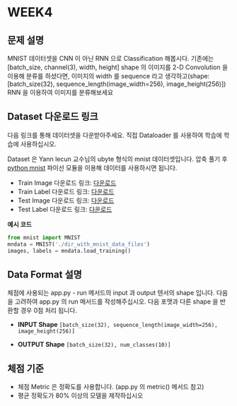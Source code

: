 # WEEK4

## 문제 설명
MNIST 데이터셋을 CNN 이 아닌 RNN 으로 Classification 해봅시다.
기존에는 [batch_size, channel(3), width, height] shape 의 이미지를 2-D Convolution 을 이용해 분류를 하셨다면, 이미지의 width 를 sequence 라고 생각하고(shape: [batch_size(32), sequence_length(image_width=256), image_height(256)]) RNN 을 이용하여 이미지를 분류해보세요

## Dataset 다운로드 링크
다음 링크를 통해 데이터셋을 다운받아주세요. 직접 Dataloader 를 사용하여 학습에 학습에 사용하십시오.

Dataset 은 Yann lecun 교수님의 ubyte 형식의 mnist 데이터셋입니다. 압축 풀기 후 [python mnist](https://pypi.org/project/python-mnist/) 파이선 모듈을 이용해 데이터를 사용하시면 됩니다.

- Train Image 다운로드 링크: [다운로드](http://yann.lecun.com/exdb/mnist/train-images-idx3-ubyte.gz)
- Train Label 다운로드 링크: [다운로드](http://yann.lecun.com/exdb/mnist/train-labels-idx1-ubyte.gz)
- Test Image 다운로드 링크: [다운로드](http://yann.lecun.com/exdb/mnist/t10k-images-idx3-ubyte.gz)
- Test Label 다운로드 링크: [다운로드](http://yann.lecun.com/exdb/mnist/t10k-labels-idx1-ubyte.gz)

**예시 코드**

```python
from mnist import MNIST
mndata = MNIST('./dir_with_mnist_data_files')
images, labels = mndata.load_training()
```

## Data Format 설명
체점에 사용되는 app.py - run 메서드의 input 과 output 텐서의 shape 입니다. 다음을 고려하여 app.py 의 run 메서드를 작성해주십시오. 다음 포맷과 다른 shape 을 반환할 경우 0점 처리 됩니다.

- **INPUT Shape**
	```[batch_size(32), sequence_length(image_width=256), image_height(256)]```

- **OUTPUT Shape**
	```[batch_size(32), num_classes(10)]```

## 체점 기준
- 체점 Metric 은 정확도를 사용합니다. (app.py 의 metric() 메서드 참고)
- 평균 정확도가 80% 이상의 모델을 제작하십시오

